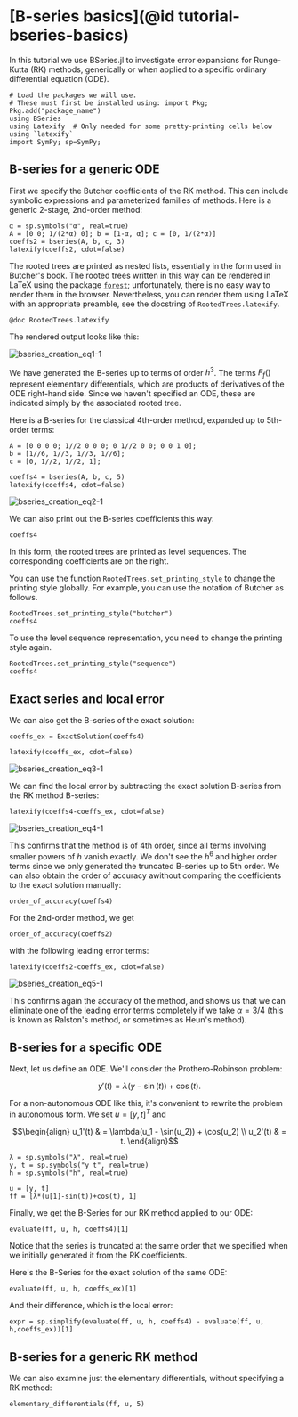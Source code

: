 # [B-series basics](@id tutorial-bseries-basics)

In this tutorial we use BSeries.jl to investigate error expansions for Runge-Kutta (RK)
methods, generically or when applied to a specific ordinary differential equation (ODE).


```@example bseries-basics
# Load the packages we will use.
# These must first be installed using: import Pkg; Pkg.add("package_name")
using BSeries
using Latexify  # Only needed for some pretty-printing cells below using `latexify`
import SymPy; sp=SymPy;
```

## B-series for a generic ODE

First we specify the Butcher coefficients of the RK method.
This can include symbolic expressions and parameterized families of methods.
Here is a generic 2-stage, 2nd-order method:


```@example bseries-basics
α = sp.symbols("α", real=true)
A = [0 0; 1/(2*α) 0]; b = [1-α, α]; c = [0, 1/(2*α)]
coeffs2 = bseries(A, b, c, 3)
latexify(coeffs2, cdot=false)
```

The rooted trees are printed as nested lists, essentially in the form used in
Butcher's book. The rooted trees written in this way can be rendered in LaTeX
using the package [`forest`](https://ctan.org/pkg/forest); unfortunately,
there is no easy way to render them in the browser. Nevertheless, you can render
them using LaTeX with an appropriate preamble, see the docstring of
`RootedTrees.latexify`.

````@example bseries-basics
@doc RootedTrees.latexify
````

The rendered output looks like this:

![bseries_creation_eq1-1](https://user-images.githubusercontent.com/12693098/193994163-e53d24a8-f74e-4f95-b07d-225ebde83f70.png)

We have generated the B-series up to terms of order $h^3$.  The terms $F_f()$
represent elementary differentials, which are products of derivatives of the
ODE right-hand side.  Since we haven't specified an ODE, these are indicated
simply by the associated rooted tree.


Here is a B-series for the classical 4th-order method, expanded up to 5th-order terms:

```@example bseries-basics
A = [0 0 0 0; 1//2 0 0 0; 0 1//2 0 0; 0 0 1 0];
b = [1//6, 1//3, 1//3, 1//6];
c = [0, 1//2, 1//2, 1];

coeffs4 = bseries(A, b, c, 5)
latexify(coeffs4, cdot=false)
```

![bseries_creation_eq2-1](https://user-images.githubusercontent.com/12693098/193994166-a9178001-702d-4f9b-a3f6-6a89251ddb7f.png)

We can also print out the B-series coefficients this way:


```@example bseries-basics
coeffs4
```

In this form, the rooted trees are printed as level sequences.
The corresponding coefficients are on the right.

You can use the function `RootedTrees.set_printing_style` to change the
printing style globally. For example, you can use the notation of Butcher
as follows.

```@example bseries-basics
RootedTrees.set_printing_style("butcher")
coeffs4
```

To use the level sequence representation, you need to change the printing style
again.

```@example bseries-basics
RootedTrees.set_printing_style("sequence")
coeffs4
```


## Exact series and local error

We can also get the B-series of the exact solution:


```@example bseries-basics
coeffs_ex = ExactSolution(coeffs4)
```


```@example bseries-basics
latexify(coeffs_ex, cdot=false)
```

![bseries_creation_eq3-1](https://user-images.githubusercontent.com/12693098/193994175-22356d01-edb9-44b6-afd3-4354a3daffc6.png)

We can find the local error by subtracting the exact solution B-series from the RK method B-series:

```@example bseries-basics
latexify(coeffs4-coeffs_ex, cdot=false)
```

![bseries_creation_eq4-1](https://user-images.githubusercontent.com/12693098/193994179-7ffcced2-6760-46fc-829a-d6c5814d543f.png)

This confirms that the method is of 4th order, since all terms involving
smaller powers of $h$ vanish exactly.  We don't see the $h^6$ and higher
order terms since we only generated the truncated B-series up to 5th order.
We can also obtain the order of accuracy awithout comparing the coefficients
to the exact solution manually:

```@example bseries-basics
order_of_accuracy(coeffs4)
```

For the 2nd-order method, we get

```@example bseries-basics
order_of_accuracy(coeffs2)
```

with the following leading error terms:

```@example bseries-basics
latexify(coeffs2-coeffs_ex, cdot=false)
```

![bseries_creation_eq5-1](https://user-images.githubusercontent.com/12693098/193994181-108aa3a7-e2fb-4247-a770-9647ebe861c8.png)

This confirms again the accuracy of the method, and shows us that we
can eliminate one of the leading error terms completely if we take
$\alpha=3/4$ (this is known as Ralston's method, or sometimes as Heun's method).


## B-series for a specific ODE

Next, let us define an ODE.  We'll consider the Prothero-Robinson problem:

```math
    y'(t) = \lambda(y-\sin(t)) + \cos(t).
```

For a non-autonomous ODE like this, it's convenient to rewrite the problem
in autonomous form.  We set $u=[y,t]^T$ and

```math
\begin{align}
u_1'(t) & = \lambda(u_1 - \sin(u_2)) + \cos(u_2) \\
u_2'(t) & = t.
\end{align}
```


```@example bseries-basics
λ = sp.symbols("λ", real=true)
y, t = sp.symbols("y t", real=true)
h = sp.symbols("h", real=true)

u = [y, t]
ff = [λ*(u[1]-sin(t))+cos(t), 1]
```

Finally, we get the B-Series for our RK method applied to our ODE:


```@example bseries-basics
evaluate(ff, u, h, coeffs4)[1]
```

Notice that the series is truncated at the same order that we specified
when we initially generated it from the RK coefficients.

Here's the B-Series for the exact solution of the same ODE:


```@example bseries-basics
evaluate(ff, u, h, coeffs_ex)[1]
```

And their difference, which is the local error:


```@example bseries-basics
expr = sp.simplify(evaluate(ff, u, h, coeffs4) - evaluate(ff, u, h,coeffs_ex))[1]
```


## B-series for a generic RK method

We can also examine just the elementary differentials, without specifying a RK method:


```@example bseries-basics
elementary_differentials(ff, u, 5)
```
